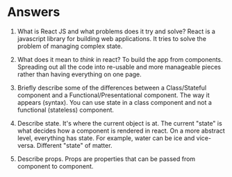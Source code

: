 # Answers

1.  What is React JS and what problems does it try and solve?
React is a javascript library for building web applications. It tries to solve the problem of managing complex state.

1.  What does it mean to _think_ in react?
To build the app from components. Spreading out all the code into re-usable and more manageable pieces rather than having everything on one page.

1.  Briefly describe some of the differences between a Class/Stateful component and a Functional/Presentational component.
The way it appears (syntax). You can use state in a class component and not a functional (stateless) component.

1.  Describe state.
It's where the current object is at. The current "state" is what decides how a component is rendered in react. On a more abstract level, everything has state. For example, water can be ice and vice-versa. Different "state" of matter.

1.  Describe props.
Props are properties that can be passed from component to component.